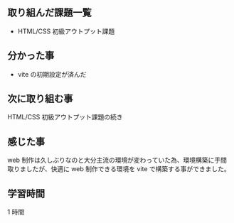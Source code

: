 ## 取り組んだ課題一覧

- HTML/CSS 初級アウトプット課題

## 分かった事

- vite の初期設定が済んだ

## 次に取り組む事

HTML/CSS 初級アウトプット課題の続き

## 感じた事

web 制作は久しぶりなのと大分主流の環境が変わっていた為、環境構築に手間取りましたが、快適に web 制作できる環境を vite で構築する事ができました。

## 学習時間

1 時間
